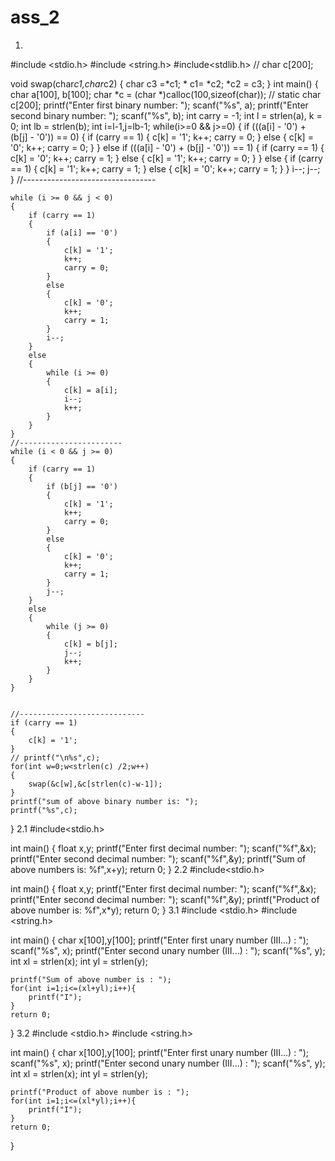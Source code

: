 # ass_2
1.
#include <stdio.h>
#include <string.h>
#include<stdlib.h>
// char c[200];

void swap(char*c1,char*c2)
{
    char c3 =*c1;
    * c1= *c2;
    *c2 = c3;
}
int main()
{
    char a[100], b[100];
    char *c = (char *)calloc(100,sizeof(char));
    // static char c[200];
    printf("Enter first binary number: ");
    scanf("%s", a);
    printf("Enter second binary number: ");
    scanf("%s", b);
    int carry = -1;
    int l = strlen(a), k = 0;
    int lb = strlen(b);
    int i=l-1,j=lb-1;
    while(i>=0 && j>=0)
    {
        if (((a[i] - '0') + (b[j] - '0')) == 0)
        {
            if (carry == 1)
            {
                c[k] = '1';
                k++;
                carry = 0;
            }
            else
            {
                c[k] = '0';
                k++;
                carry = 0;
            }
        }
        else if (((a[i] - '0') + (b[j] - '0')) == 1)
        {
            if (carry == 1)
            {
                c[k] = '0';
                k++;
                carry = 1;
            }
            else
            {
                c[k] = '1';
                k++;
                carry = 0;
            }
        }
        else
        {
            if (carry == 1)
            {
                c[k] = '1';
                k++;
                carry = 1;
            }
            else
            {
                c[k] = '0';
                k++;
                carry = 1;
            }
        }
        i--;
        j--;
    }
    //---------------------------------

    while (i >= 0 && j < 0)
    {
        if (carry == 1)
        {
            if (a[i] == '0')
            {
                c[k] = '1';
                k++;
                carry = 0;
            }
            else
            {
                c[k] = '0';
                k++;
                carry = 1;
            }
            i--;
        }
        else
        {
            while (i >= 0)
            {
                c[k] = a[i];
                i--;
                k++;
            }
        }
    }
    //-----------------------
    while (i < 0 && j >= 0)
    {
        if (carry == 1)
        {
            if (b[j] == '0')
            {
                c[k] = '1';
                k++;
                carry = 0;
            }
            else
            {
                c[k] = '0';
                k++;
                carry = 1;
            }
            j--;
        }
        else
        {
            while (j >= 0)
            {
                c[k] = b[j];
                j--;
                k++;
            }
        }
    }


    //----------------------------
    if (carry == 1)
    {
        c[k] = '1';
    }
    // printf("\n%s",c);
    for(int w=0;w<strlen(c) /2;w++)
    {
        swap(&c[w],&c[strlen(c)-w-1]);
    }
    printf("sum of above binary number is: ");
    printf("%s",c);
}
2.1
#include<stdio.h>

int main()
{
float x,y;
printf("Enter first decimal number: ");
scanf("%f",&x);
printf("Enter second decimal number: ");
scanf("%f",&y);
printf("Sum of above numbers is: %f",x+y);
    return 0;
}
2.2
#include<stdio.h>

int main()
{
float x,y;
printf("Enter first decimal number: ");
scanf("%f",&x);
printf("Enter second decimal number: ");
scanf("%f",&y);
printf("Product of above number is: %f",x*y);
    return 0;
}
3.1
#include <stdio.h>
#include <string.h>

int main()
{
    char x[100],y[100];
     printf("Enter first unary number (III...) : ");
    scanf("%s", x);
    printf("Enter second unary number (III...) : ");
    scanf("%s", y);
    int xl = strlen(x);
    int yl = strlen(y);

    printf("Sum of above number is : ");
    for(int i=1;i<=(xl+yl);i++){
        printf("I");
    }
    return 0;
}
3.2
#include <stdio.h>
#include <string.h>

int main()
{
    char x[100],y[100];
     printf("Enter first unary number (III...) : ");
    scanf("%s", x);
    printf("Enter second unary number (III...) : ");
    scanf("%s", y);
    int xl = strlen(x);
    int yl = strlen(y);

    printf("Product of above number is : ");
    for(int i=1;i<=(xl*yl);i++){
        printf("I");
    }
    return 0;
}
